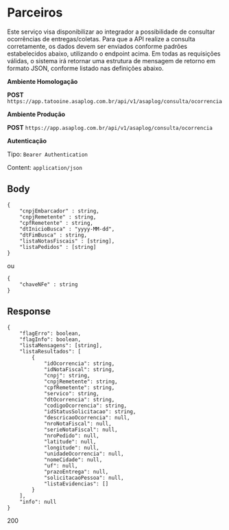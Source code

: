 # Parceiros

Este serviço visa disponibilizar ao integrador a possibilidade de consultar ocorrências de entregas/coletas.
Para que a API realize a consulta corretamente, os dados devem ser enviados conforme padrões estabelecidos abaixo, utilizando o endpoint acima.
Em todas as requisições válidas, o sistema irá retornar uma estrutura de mensagem de retorno em formato JSON, conforme listado nas definições abaixo.


**Ambiente Homologação**

**POST** `https://app.tatooine.asaplog.com.br/api/v1/asaplog/consulta/ocorrencia`

**Ambiente Produção**

**POST** `https://app.asaplog.com.br/api/v1/asaplog/consulta/ocorrencia`

**Autenticação**

Tipo: `Bearer Authentication`

Content: `application/json`


## Body
```
{
    "cnpjEmbarcador" : string,
    "cnpjRemetente" : string,
    "cpfRemetente" : string,
    "dtInicioBusca" : "yyyy-MM-dd",
    "dtFimBusca" : string,
    "listaNotasFiscais" : [string],
    "listaPedidos" : [string]
}
```

ou
```
{
    "chaveNFe" : string
}
```

## Response

```
{
    "flagErro": boolean,
    "flagInfo": boolean,
    "listaMensagens": [string],
    "listaResultados": [
        {
            "idOcorrencia": string,
            "idNotaFiscal": string,
            "cnpj": string,
            "cnpjRemetente": string,
            "cpfRemetente": string,
            "servico": string,
            "dtOcorrencia": string,
            "codigoOcorrencia": string,
            "idStatusSolicitacao": string,
            "descricaoOcorrencia": null,
            "nroNotaFiscal": null,
            "serieNotaFiscal": null,
            "nroPedido": null,
            "latitude": null,
            "longitude": null,
            "unidadeOcorrencia": null,
            "nomeCidade": null,
            "uf": null,
            "prazoEntrega": null,
            "solicitacaoPessoa": null,
            "listaEvidencias": []
        }
    ],
    "info": null
}
```

200
